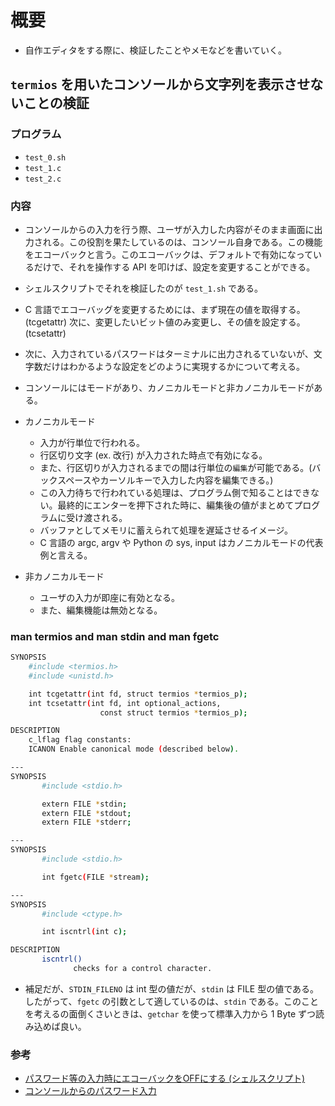 # 概要
- 自作エディタをする際に、検証したことやメモなどを書いていく。

## `termios` を用いたコンソールから文字列を表示させないことの検証

### プログラム
- `test_0.sh`
- `test_1.c`
- `test_2.c`

### 内容
- コンソールからの入力を行う際、ユーザが入力した内容がそのまま画面に出力される。この役割を果たしているのは、コンソール自身である。この機能をエコーバックと言う。このエコーバックは、デフォルトで有効になっているだけで、それを操作する API を叩けば、設定を変更することができる。

- シェルスクリプトでそれを検証したのが `test_1.sh` である。

- C 言語でエコーバッグを変更するためには、まず現在の値を取得する。(tcgetattr) 次に、変更したいビット値のみ変更し、その値を設定する。(tcsetattr)

- 次に、入力されているパスワードはターミナルに出力されるていないが、文字数だけはわかるような設定をどのように実現するかについて考える。

- コンソールにはモードがあり、カノニカルモードと非カノニカルモードがある。
- カノニカルモード
  - 入力が行単位で行われる。
  - 行区切り文字 (ex. 改行) が入力された時点で有効になる。
  - また、行区切りが入力されるまでの間は行単位の`編集`が可能である。(バックスペースやカーソルキーで入力した内容を編集できる。)
  - この入力待ちで行われている処理は、プログラム側で知ることはできない。最終的にエンターを押下された時に、編集後の値がまとめてプログラムに受け渡される。
  - バッファとしてメモリに蓄えられて処理を遅延させるイメージ。
  - C 言語の argc, argv や Python の sys, input はカノニカルモードの代表例と言える。
- 非カノニカルモード
  - ユーザの入力が即座に有効となる。
  - また、編集機能は無効となる。

### man termios and man stdin and man fgetc

```bash
SYNOPSIS
    #include <termios.h>
    #include <unistd.h>

    int tcgetattr(int fd, struct termios *termios_p);
    int tcsetattr(int fd, int optional_actions,
                    const struct termios *termios_p);

DESCRIPTION
    c_lflag flag constants:
    ICANON Enable canonical mode (described below).

---
SYNOPSIS
       #include <stdio.h>

       extern FILE *stdin;
       extern FILE *stdout;
       extern FILE *stderr;

---
SYNOPSIS
       #include <stdio.h>

       int fgetc(FILE *stream);

---
SYNOPSIS
       #include <ctype.h>

       int iscntrl(int c);

DESCRIPTION
       iscntrl()
              checks for a control character.
```

- 補足だが、`STDIN_FILENO` は int 型の値だが、`stdin` は FILE 型の値である。したがって、`fgetc` の引数として適しているのは、`stdin` である。このことを考えるの面倒くさいときは、`getchar` を使って標準入力から 1 Byte ずつ読み込めば良い。

### 参考
- [パスワード等の入力時にエコーバックをOFFにする (シェルスクリプト)](https://www.qoosky.io/techs/133c9c8cdd)
- [コンソールからのパスワード入力](https://www.mm2d.net/main/prog/c/console-05.html)

